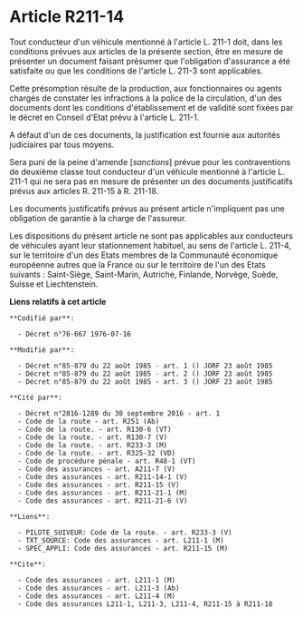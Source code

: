 # Article R211-14

Tout conducteur d'un véhicule mentionné à l'article L. 211-1 doit, dans les conditions prévues aux articles de la présente
section, être en mesure de présenter un document faisant présumer que l'obligation d'assurance a été satisfaite ou que les
conditions de l'article L. 211-3 sont applicables.

Cette présomption résulte de la production, aux fonctionnaires ou agents chargés de constater les infractions à la police de
la circulation, d'un des documents dont les conditions d'établissement et de validité sont fixées par le décret en Conseil
d'Etat prévu à l'article L. 211-1.

A défaut d'un de ces documents, la justification est fournie aux autorités judiciaires par tous moyens.

Sera puni de la peine d'amende [*sanctions*] prévue pour les contraventions de deuxième classe tout conducteur d'un véhicule
mentionné à l'article L. 211-1 qui ne sera pas en mesure de présenter un des documents justificatifs prévus aux articles R.
211-15 à R. 211-18.

Les documents justificatifs prévus au présent article n'impliquent pas une obligation de garantie à la charge de l'assureur. 

Les dispositions du présent article ne sont pas applicables aux conducteurs de véhicules ayant leur stationnement habituel,
au sens de l'article L. 211-4, sur le territoire d'un des Etats membres de la Communauté économique européenne autres que la
France ou sur le territoire de l'un des Etats suivants : Saint-Siège, Saint-Marin, Autriche, Finlande, Norvège, Suède, Suisse
et Liechtenstein.

**Liens relatifs à cet article**

	**Codifié par**:

	  - Décret n°76-667 1976-07-16

	**Modifié par**:

	  - Décret n°85-879 du 22 août 1985 - art. 1 () JORF 23 août 1985
	  - Décret n°85-879 du 22 août 1985 - art. 2 () JORF 23 août 1985
	  - Décret n°85-879 du 22 août 1985 - art. 3 () JORF 23 août 1985

	**Cité par**:

	  - Décret n°2016-1289 du 30 septembre 2016 - art. 1
	  - Code de la route - art. R251 (Ab)
	  - Code de la route. - art. R130-6 (VT)
	  - Code de la route. - art. R130-7 (V)
	  - Code de la route. - art. R233-3 (M)
	  - Code de la route. - art. R325-32 (VD)
	  - Code de procédure pénale - art. R48-1 (VT)
	  - Code des assurances - art. A211-7 (V)
	  - Code des assurances - art. R211-14-1 (V)
	  - Code des assurances - art. R211-15 (V)
	  - Code des assurances - art. R211-21-1 (M)
	  - Code des assurances - art. R211-21-6 (V)

	**Liens**:

	  - PILOTE_SUIVEUR: Code de la route. - art. R233-3 (V)
	  - TXT_SOURCE: Code des assurances - art. L211-1 (M)
	  - SPEC_APPLI: Code des assurances - art. R211-15 (M)

	**Cite**:

	  - Code des assurances - art. L211-1 (M)
	  - Code des assurances - art. L211-3 (Ab)
	  - Code des assurances - art. L211-4 (M)
	  - Code des assurances L211-1, L211-3, L211-4, R211-15 à R211-18
